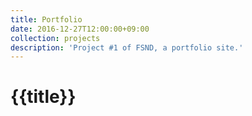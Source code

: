 ```yaml
---
title: Portfolio
date: 2016-12-27T12:00:00+09:00
collection: projects
description: 'Project #1 of FSND, a portfolio site.'
---
```


# {{title}}